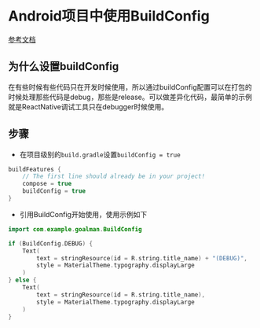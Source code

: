 # Android项目中使用BuildConfig

[参考文档](https://developermemos.com/posts/jetpack-compose-buildconfig-import-issue)

## 为什么设置buildConfig

在有些时候有些代码只在开发时候使用，所以通过buildConfig配置可以在打包的时候处理那些代码是debug，那些是release。可以做差异化代码，最简单的示例就是ReactNative调试工具只在debugger时候使用。

## 步骤

-   在项目级别的`build.gradle`设置`buildConfig = true`

```java
buildFeatures {
    // The first line should already be in your project!
    compose = true
    buildConfig = true
}
```

- 引用BuildConfig开始使用，使用示例如下
```kotlin
import com.example.goalman.BuildConfig

if (BuildConfig.DEBUG) {
    Text(
        text = stringResource(id = R.string.title_name) + "(DEBUG)",
        style = MaterialTheme.typography.displayLarge
    )
} else {
    Text(
        text = stringResource(id = R.string.title_name),
        style = MaterialTheme.typography.displayLarge
    )
}
```